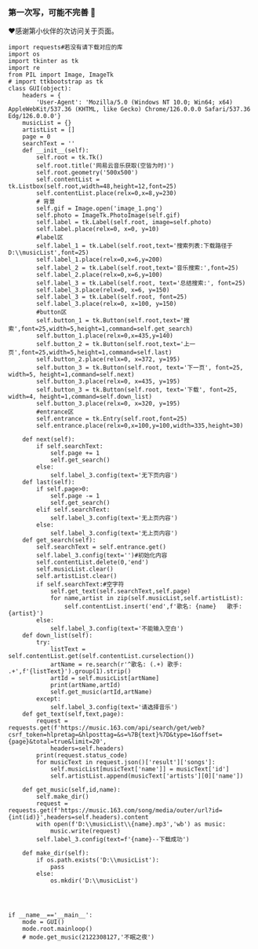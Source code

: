 ### 第一次写，可能不完善 :see_no_evil:
:heart:感谢第<span></span>小伙伴的<span></span>次访问关于页面。
</span>

<!-- ##{"script":"<script>document.getElementById('user-content-busuanzi').id='busuanzi_container_site_uv';busuanzi=document.getElementById('busuanzi_container_site_uv');busuanzi.style.display='none';busuanzi.childNodes[1].id='busuanzi_value_site_uv';busuanzi.childNodes[3].id='busuanzi_value_site_pv';</script><script async src='//busuanzi.ibruce.info/busuanzi/2.3/busuanzi.pure.mini.js'></script>","style":"<style>#busuanzi_value_site_uv{color:red}#busuanzi_value_site_pv{color:red}</style>"}## -->


    import requests#若没有请下载对应的库
    import os
    import tkinter as tk
    import re
    from PIL import Image, ImageTk
    # import ttkbootstrap as tk
    class GUI(object):
        headers = {
            'User-Agent': 'Mozilla/5.0 (Windows NT 10.0; Win64; x64) AppleWebKit/537.36 (KHTML, like Gecko) Chrome/126.0.0.0 Safari/537.36 Edg/126.0.0.0'}
        musicList = {}
        artistList = []
        page = 0
        searchText = ''
        def __init__(self):
            self.root = tk.Tk()
            self.root.title('网易云音乐获取(空皆为时)')
            self.root.geometry('500x500')
            self.contentList = tk.Listbox(self.root,width=48,height=12,font=25)
            self.contentList.place(relx=0,x=8,y=230)
            # 背景
            self.gif = Image.open('image_1.png')
            self.photo = ImageTk.PhotoImage(self.gif)
            self.label = tk.Label(self.root, image=self.photo)
            self.label.place(relx=0, x=0, y=10)
            #label区
            self.label_1 = tk.Label(self.root,text='搜索列表:下载路径于D:\\musicList',font=25)
            self.label_1.place(relx=0,x=6,y=200)
            self.label_2 = tk.Label(self.root,text='音乐搜索:',font=25)
            self.label_2.place(relx=0,x=6,y=100)
            self.label_3 = tk.Label(self.root, text='总结搜索:', font=25)
            self.label_3.place(relx=0, x=6, y=150)
            self.label_3 = tk.Label(self.root, font=25)
            self.label_3.place(relx=0, x=100, y=150)
            #button区
            self.button_1 = tk.Button(self.root,text='搜索',font=25,width=5,height=1,command=self.get_search)
            self.button_1.place(relx=0,x=435,y=140)
            self.button_2 = tk.Button(self.root,text='上一页',font=25,width=5,height=1,command=self.last)
            self.button_2.place(relx=0, x=372, y=195)
            self.button_3 = tk.Button(self.root, text='下一页', font=25, width=5, height=1,command=self.next)
            self.button_3.place(relx=0, x=435, y=195)
            self.button_3 = tk.Button(self.root, text='下载', font=25, width=4, height=1,command=self.down_list)
            self.button_3.place(relx=0, x=320, y=195)
            #entrance区
            self.entrance = tk.Entry(self.root,font=25)
            self.entrance.place(relx=0,x=100,y=100,width=335,height=30)
    
        def next(self):
            if self.searchText:
                self.page += 1
                self.get_search()
            else:
                self.label_3.config(text='无下页内容')
        def last(self):
            if self.page>0:
                self.page -= 1
                self.get_search()
            elif self.searchText:
                self.label_3.config(text='无上页内容')
            else:
                self.label_3.config(text='无上页内容')
        def get_search(self):
            self.searchText = self.entrance.get()
            self.label_3.config(text='')#初始化内容
            self.contentList.delete(0,'end')
            self.musicList.clear()
            self.artistList.clear()
            if self.searchText:#空字符
                self.get_text(self.searchText,self.page)
                for name,artist in zip(self.musicList,self.artistList):
                    self.contentList.insert('end',f'歌名: {name}   歌手: {artist}')
            else:
                self.label_3.config(text='不能输入空白')
        def down_list(self):
            try:
                listText = self.contentList.get(self.contentList.curselection())
                artName = re.search(r'^歌名: (.+) 歌手: .+',f'{listText}').group(1).strip()
                artId = self.musicList[artName]
                print(artName,artId)
                self.get_music(artId,artName)
            except:
                self.label_3.config(text='请选择音乐')
        def get_text(self,text,page):
            request = requests.get(f'https://music.163.com/api/search/get/web?csrf_token=hlpretag=&hlposttag=&s=%7B{text}%7D&type=1&offset={page}&total=true&limit=20',
                headers=self.headers)
            print(request.status_code)
            for musicText in request.json()['result']['songs']:
                self.musicList[musicText['name']] = musicText['id']
                self.artistList.append(musicText['artists'][0]['name'])
    
        def get_music(self,id,name):
            self.make_dir()
            request = requests.get(f'https://music.163.com/song/media/outer/url?id={int(id)}',headers=self.headers).content
            with open(f'D:\\musicList\\{name}.mp3','wb') as music:
                music.write(request)
            self.label_3.config(text=f'{name}--下载成功')
    
        def make_dir(self):
            if os.path.exists('D:\\musicList'):
                pass
            else:
                os.mkdir('D:\\musicList')
    
    
    
    
    if __name__=='__main__':
        mode = GUI()
        mode.root.mainloop()
        # mode.get_music(2122308127,'不眠之夜')
    
